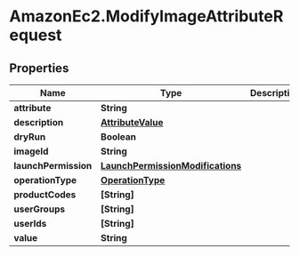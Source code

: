 # AmazonEc2.ModifyImageAttributeRequest

## Properties

Name | Type | Description | Notes
------------ | ------------- | ------------- | -------------
**attribute** | **String** |  | [optional] 
**description** | [**AttributeValue**](AttributeValue.md) |  | [optional] 
**dryRun** | **Boolean** |  | [optional] 
**imageId** | **String** |  | 
**launchPermission** | [**LaunchPermissionModifications**](LaunchPermissionModifications.md) |  | [optional] 
**operationType** | [**OperationType**](OperationType.md) |  | [optional] 
**productCodes** | **[String]** |  | [optional] 
**userGroups** | **[String]** |  | [optional] 
**userIds** | **[String]** |  | [optional] 
**value** | **String** |  | [optional] 


